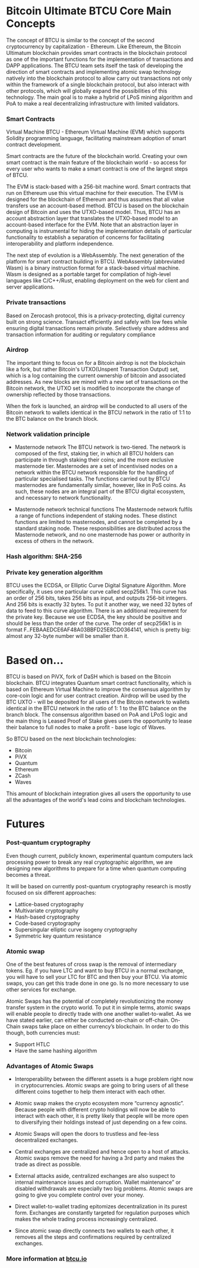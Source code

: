 Bitcoin Ultimate BTCU Core Main Concepts
=====================================

The concept of BTCU is similar to the concept of the second cryptocurrency by capitalization - Ethereum. 
Like Ethereum, the Bitcoin Ultimatum blockchain provides smart contracts in the blockchain protocol as one of the important functions for the implementation of transactions and DAPP applications. 
The BTCU team sets itself the task of developing the direction of smart contracts and implementing atomic swap technology natively into the blockchain protocol to allow carry out transactions not only within the framework of a single blockchain protocol, 
but also interact with other protocols, which will globally expand the possibilities of this technology. 
The main goal is to make a hybrid of LPoS mining algorithm and PoA to make a real decentralizing infrastructure with limited validators. 
 


 


### Smart Contracts
Virtual Machine BTCU -  Ethereum Virtual Machine (EVM)  which supports Solidity programming language, facilitating mainstream adoption of smart contract development.

Smart contracts are the future of the blockchain world. Creating your own smart contract is the main feature of the blockchain world - so access for every user who wants to make a smart contract is one of the largest steps of BTCU.

The EVM is stack-based with a 256-bit machine word. Smart contracts that run on Ethereum use this virtual machine for their execution. The EVM is designed for the blockchain of Ethereum and thus assumes that all value transfers use an account-based method. BTCU is based on the blockchain design of Bitcoin and uses the UTXO-based model. Thus, BTCU has an account abstraction layer that translates the UTXO-based model to an account-based interface for the EVM. Note that an abstraction layer in computing is instrumental for hiding the implementation details of particular functionality to establish a separation of concerns for facilitating interoperability and platform independence.

The next step of evolution is a  WebAssembly. The next generation of the platform for smart contract building in BTCU. WebAssembly (abbreviated Wasm) is a binary instruction format for a stack-based virtual machine. Wasm is designed as a portable target for compilation of high-level languages like C/C++/Rust, enabling deployment on the web for client and server applications. 



### Private transactions 
Based on Zerocash protocol, this is a privacy-protecting, digital currency built on strong science. Transact efficiently and safely with low fees while ensuring digital transactions remain private. Selectively share address and transaction information for auditing or regulatory compliance



### Airdrop
The important thing to focus on for a Bitcoin airdrop is not the blockchain like a fork, but rather Bitcoin's UTXO(Unspent Transaction Output) set, which is a log containing the current ownership of bitcoin and associated addresses. As new blocks are mined with a new set of transactions on the Bitcoin network, the UTXO set is modified to incorporate the change of ownership reflected by those transactions.

When the fork is launched, an airdrop will be conducted to all users of the Bitcoin network to wallets identical in the BTCU network in the ratio of 1:1 to the BTC balance on the branch block. 


### Network validation principle 

+ Masternode network
The BTCU network is two-tiered. The network is composed of the first, staking tier, in which all BTCU holders can participate in through staking their coins; and the more exclusive masternode tier.
Masternodes are a set of incentivised nodes on a network within the BTCU network responsible for the handling of particular specialised tasks. The functions carried out by BTCU masternodes are fundamentally similar, however, like in PoS coins. As such, these nodes are an integral part of the BTCU digital ecosystem, and necessary to network functionality.


+ Masternode network technical functions
The Masternode network fulfils a range of functions independent of staking nodes. These distinct functions are limited to masternodes, and cannot be completed by a standard staking node. These responsibilities are distributed across the Masternode network, and no one masternode has power or authority in excess of others in the network.



### Hash algorithm: SHA-256



### Private key generation algorithm
BTCU uses the ECDSA, or Elliptic Curve Digital Signature Algorithm. More specifically, it uses one particular curve called secp256k1.
This curve has an order of 256 bits, takes 256 bits as input, and outputs 256-bit integers. And 256 bits is exactly 32 bytes. To put it another way, we need 32 bytes of data to feed to this curve algorithm.
There is an additional requirement for the private key. Because we use ECDSA, the key should be positive and should be less than the order of the curve. The order of secp256k1 is in format F..FEBAAEDCE6AF48A03BBFD25E8CD0364141, which is pretty big: almost any 32-byte number will be smaller than it.



Based on…
=================================

BTCU is based on PiVX, fork of DaSH which is based on the Bitcoin blockchain. BTCU integrates Quantum smart contract functionality, which is based on Ethereum Virtual Machine to improve the consensus algorithm by core-coin logic and for user contract creation. 
Airdrop will be used by the BTC UXTO - will be deposited for all users of the Bitcoin network to wallets identical in the BTCU network in the ratio of 1: 1 to the BTC balance on the branch block. The consensus algorithm based on PoA and LPoS logic and the main thing is Leased Proof of Stake gives users the opportunity to lease their balance to full nodes to make a profit - base logic of Waves.

So BTCU based on the next blockchain technologies:


+ Bitcoin
+ PiVX
+ Quantum
+ Ethereum
+ ZCash
+ Waves


This amount of blockchain integration gives all users the opportunity to use all the advantages of the world's lead coins and blockchain technologies.

Futures
==============================================
### Post-quantum cryptography
Even though current, publicly known, experimental quantum computers lack processing power to break any real cryptographic algorithm, we are designing new algorithms to prepare for a time when quantum computing becomes a threat.

It will be based on currently post-quantum cryptography research is mostly focused on six different approaches:


+ Lattice-based cryptography
+ Multivariate cryptography
+ Hash-based cryptography
+ Code-based cryptography
+ Supersingular elliptic curve isogeny cryptography
+ Symmetric key quantum resistance



### Atomic swap
One of the best features of cross swap is the removal of intermediary tokens. Eg. if you have LTC and want to buy BTCU in a normal exchange, you will have to sell your LTC for BTC and then buy your BTCU. Via atomic swaps, you can get this trade done in one go. Is no more necessary to use other services for exchange.

Atomic Swaps has the potential of completely revolutionizing the money transfer system in the crypto world. To put it in simple terms, atomic swaps will enable people to directly trade with one another wallet-to-wallet. As we have stated earlier, can either be conducted on-chain or off-chain.
On-Chain swaps take place on either currency’s blockchain. In order to do this though, both currencies must:


+ Support HTLC
+ Have the same hashing algorithm

### Advantages of Atomic Swaps
+ Interoperability between the different assets is a huge problem right now in cryptocurrencies. Atomic swaps are going to bring users of all these different coins together to help them interact with each other.

+ Atomic swap makes the crypto ecosystem more “currency agnostic”. Because people with different crypto holdings will now be able to interact with each other, it is pretty likely that people will be more open to diversifying their holdings instead of just depending on a few coins.

+ Atomic Swaps will open the doors to trustless and fee-less decentralized exchanges.
+ Central exchanges are centralized and hence open to a host of attacks. Atomic swaps remove the need for having a 3rd party and makes the trade as direct as possible.
+ External attacks aside, centralized exchanges are also suspect to internal maintenance issues and corruption. Wallet maintenance” or disabled withdrawals are especially two big problems. Atomic swaps are going to give you complete control over your money.
+ Direct wallet-to-wallet trading epitomizes decentralization in its purest form. Exchanges are constantly targeted for regulation purposes which makes the whole trading process increasingly centralized.
+ Since atomic swap directly connects two wallets to each other, it removes all the steps and confirmations required by centralized exchanges.



 ### More information at [btcu.io](http://www.btcu.io/)
 
